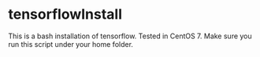 # tensorflowInstall
This is a bash installation of tensorflow. 
Tested in CentOS 7. 
Make sure you run this script under your home folder.

